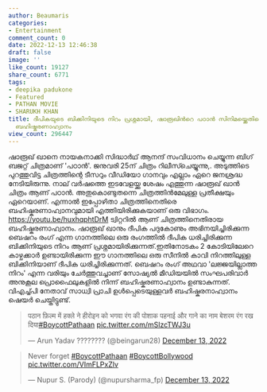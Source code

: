 ```yaml
---
author: Beaumaris
categories:
- Entertainment
comment_count: 0
date: 2022-12-13 12:46:38
draft: false
image: ''
like_count: 19127
share_count: 6771
tags:
- deepika padukone
- Featured
- PATHAN MOVIE
- SHARUKH KHAN
title: ദീപികയുടെ ബിക്കിനിയുടെ നിറം പ്രശ്നമായി, ഷാരൂഖിന്‍റെ പഠാന്‍ സിനിമയ്ക്കെതിരെ
  ബഹിഷ്കരണാഹ്വാനം
view_count: 296447
---
```


ഷാരൂഖ് ഖാനെ നായകനാക്കി സിദ്ധാർഥ് ആനന്ദ് സംവിധാനം ചെയ്യുന്ന ബിഗ് ബജറ്റ് ചിത്രമാണ് 'പഠാൻ'. ജനുവരി 25ന് ചിത്രം റിലീസ്ചെയ്യുന്നു,. അടുത്തിടെ പുറത്തുവിട്ട ചിത്രത്തിന്റെ ടീസറും വീഡിയോ ഗാനവും എല്ലാം ഏറെ ജനശ്രദ്ധ നേടിയിരുന്നു. നാല് വര്‍ഷത്തെ ഇടവേളയ്ക്കു ശേഷം എത്തുന്ന ഷാരൂഖ് ഖാന്‍ ചിത്രം ആണ് പഠാൻ. അതുകൊണ്ടുതന്നെ ചിത്രത്തിൻമേലുള്ള പ്രതീക്ഷയും ഏറെയാണ്. എന്നാൽ ഇപ്പോഴിതാ ചിത്രത്തിനെതിരെ ബഹിഷ്കരണാഹ്വാനവുമായി എത്തിയിരിക്കുകയാണ് ഒരു വിഭാഗം. https://youtu.be/huxhqphtDrM ട്വിറ്ററില്‍ ആണ് ചിത്രത്തിനെതിരായ ബഹിഷ്കരണാഹ്വാനം. ഷാരൂഖ് ഖാനും ദീപിക പദുകോണും അഭിനയിച്ചിരിക്കുന്ന ബെഷറം രംഗ് എന്ന ഗാനത്തിലെ ഒരു രംഗത്തില്‍ ദീപിക ധരിച്ചിരിക്കുന്ന ബിക്കിനിയുടെ നിറം ആണ് പ്രശ്നമായിരിക്കുന്നത്.ഇതിനോടകം 2 കോടിയിലേറെ കാഴ്ചക്കാർ ഉണ്ടായിരിക്കുന്ന ഈ ഗാനത്തിലെ ഒരു സീനിൽ കാവി നിറത്തിലുള്ള ബിക്കിനിയാണ് ദീപിക ധരിച്ചിരിക്കുന്നത്. ബെഷറം രംഗ് അഥവാ 'ലജ്ജയില്ലാത്ത നിറം' എന്ന വരിയും ചേർത്തുവച്ചാണ് സോഷ്യല്‍ മീഡിയയില്‍ സംഘപരിവാര്‍ അനുകൂല പ്രൊഫൈലുകളില്‍ നിന്ന് ബഹിഷ്കരണാഹ്വാനം ഉണ്ടാകുന്നത്. വിഎച്ച്പി നേതാവ് സാധ്വി പ്രാചി ഉള്‍പ്പെടെയുള്ളവര്‍ ബഹിഷ്കരനാഹ്വാനം ഷെയർ ചെയ്തിട്ടുണ്ട്. 

> पठान फ़िल्म में हक्ले ने हीरोइन को भगवा रंग की पोशाक पहनाई और गाने का नाम बेशरम रंग रख दिया[#BoycottPathaan](https://twitter.com/hashtag/BoycottPathaan?src=hash&ref_src=twsrc%5Etfw) [pic.twitter.com/mSlzcTWJ3u](https://t.co/mSlzcTWJ3u)
> 
> — Arun Yadav ???????? (@beingarun28) [December 13, 2022](https://twitter.com/beingarun28/status/1602525601176293376?ref_src=twsrc%5Etfw)

> Never forget [#BoycottPathaan](https://twitter.com/hashtag/BoycottPathaan?src=hash&ref_src=twsrc%5Etfw) [#BoycottBollywood](https://twitter.com/hashtag/BoycottBollywood?src=hash&ref_src=twsrc%5Etfw) [pic.twitter.com/VImFLPxZlv](https://t.co/VImFLPxZlv)
> 
> — Nupur S. (Parody) (@nupursharma_fp) [December 13, 2022](https://twitter.com/nupursharma_fp/status/1602525973487960068?ref_src=twsrc%5Etfw)